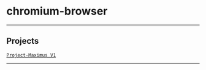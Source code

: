 # chromium-browser

---

## Projects
[`Project-Maximus V1`](https://github.com/lxRbckl/Project-Maximus/blob/V1/README.md)

---